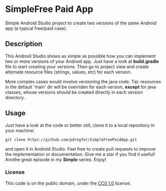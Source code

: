 # SimpleFree Paid App

Simple Android Studio project to create two versions of the same Android app (a typical free/paid case). 

## Description
This Android Studio shows as simple as possible how you can implement two or more versions of your Android app. Just have a look at **build.gradle** file to start creating your versions. Then go to project view and create alternate
resource files (strings, values, etc) for each version. 

More complex cases would involve versioning the java code. Tip: resources in the default 'main' dir will be overriden for each
version, **except** for java classes, whose versions should be created directly in each version directory.

## Usage
Just have a look at the code or better still, clone it to a local repository in your machine:
```
git clone https://github.com/pdrogfer/SimpleFreePaidApp.git
```
and open it in Android Studio. Feel free to create pull requests to improve the implementation or documentation. Give me a star if you find it useful! Anothe great episode in my **Simple** series. Enjoy!

### License
This code is on the public domain, under the [CC0 1.0](https://creativecommons.org/publicdomain/zero/1.0/) license.
